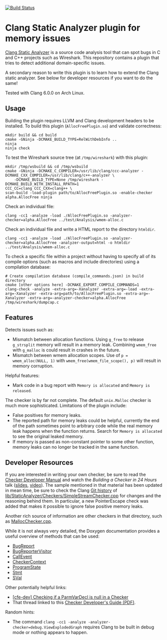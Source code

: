 [![Build Status](https://travis-ci.org/Lekensteyn/clang-alloc-free-checker.svg?branch=master)](https://travis-ci.org/Lekensteyn/clang-alloc-free-checker)

# Clang Static Analyzer plugin for memory issues
[Clang Static Analyzer](https://clang-analyzer.llvm.org/) is a source code
analysis tool that can spot bugs in C and C++ projects such as Wireshark. This
repository contains a plugin that tries to detect additional domain-specific
issues.

A secondary reason to write this plugin is to learn how to extend the Clang
static analyzer. See below for developer resources if you want to do the same!

Tested with Clang 6.0.0 on Arch Linux.

## Usage
Building the plugin requires LLVM and Clang development headers to be installed.
To build this plugin (`AllocFreePlugin.so`) and validate correctness:

    mkdir build && cd build
    cmake -GNinja -DCMAKE_BUILD_TYPE=RelWithDebInfo ..
    ninja
    ninja check

To test the Wireshark source tree (at `/tmp/wireshark`) with this plugin:

    mkdir /tmp/wsbuild && cd /tmp/wsbuild
    cmake -GNinja -DCMAKE_C_COMPILER=/usr/lib/clang/ccc-analyzer -DCMAKE_CXX_COMPILER=/usr/lib/clang/c++-analyzer \
        -DCMAKE_BUILD_TYPE=None /tmp/wireshark -DCMAKE_BUILD_WITH_INSTALL_RPATH=1
    CCC_CC=clang CCC_CXX=clang++ \
    scan-build -load-plugin path/to/AllocFreePlugin.so -enable-checker alpha.AllocFree ninja

Check an individual file:

    clang -cc1 -analyze -load ./AllocFreePlugin.so -analyzer-checker=alpha.AllocFree ../test/Analysis/wmem-alloc.c

Check an individual file and write a HTML report to the directory `htmldir`.

    clang -cc1 -analyze -load ./AllocFreePlugin.so -analyzer-checker=alpha.AllocFree -analyzer-output=html -o htmldir ../test/Analysis/wmem-alloc.c

To check a specific file within a project without having to specify all of its
compile options (such as macros and include directories) using a compilation
database:

    # Create compilation database (compile_commands.json) in build directory
    cmake [other options here] -DCMAKE_EXPORT_COMPILE_COMMANDS=1
    clang-check -analyze -extra-arg=-Xanalyzer -extra-arg=-load -extra-arg=-Xanalyzer -extra-arg=path/to/AllocFreePlugin.so -extra-arg=-Xanalyzer -extra-arg=-analyzer-checker=alpha.AllocFree /tmp/wireshark/dumpcap.c

## Features
Detects issues such as:
- Mismatch between allocation functions. Using `g_free` to release `g_strsplit`
  memory will result in a memory leak. Combining `wmem_free` with `g_malloc` is
  could result in crashes in the future.
- Mismatch between wmem allocation scopes. Use of `p = wmem_alloc(NULL, 1)` with
  `wmem_free(wmem_file_scope(), p)` will result in memory corruption.

Helpful features:
- Mark code in a bug report with `Memory is allocated` and `Memory is released`.

The checker is by far not complete. The default `unix.Malloc` checker is much
more sophisticated. Limitations of the plugin include:
- False positives for memory leaks.
- The reported path for memory leaks could be helpful, currently the end of the
  path sometimes point to arbitrary code while the real memory leak happens when
  the function returns. Search for `Memory is allocated` to see the original
  leaked memory.
- If memory is passed as non-constant pointer to some other function, memory
  leaks can no longer be tracked in the same function.

## Developer Resources
If you are interested in writing your own checker, be sure to read the [Checker
Developer Manual](https://clang-analyzer.llvm.org/checker_dev_manual.html) and
watch the *Building a Checker in 24 Hours* talk
([slides](https://llvm.org/devmtg/2012-11/Zaks-Rose-Checker24Hours.pdf),
[video](https://youtu.be/kdxlsP5QVPw)). The sample mentioned in that material
has been updated in mean time, be sure to check the Clang [Git
history](https://llvm.org/docs/GettingStarted.html#git-mirror) of
[lib/StaticAnalyzer/Checkers/SimpleStreamChecker.cpp](https://github.com/llvm-mirror/clang/blob/master/lib/StaticAnalyzer/Checkers/SimpleStreamChecker.cpp)
for changes and the reasoning behind them. In particular, a new PointerEscape
check was added that makes it possible to ignore false positive memory leaks.

Another rich source of information are other checkers in that directory, such as
[MallocChecker.cpp](https://github.com/llvm-mirror/clang/blob/master/lib/StaticAnalyzer/Checkers/MallocChecker.cpp).

While it is not always very detailed, the Doxygen documentation provides a
useful overview of methods that can be used:
- [BugReport](https://clang.llvm.org/doxygen/classclang_1_1ento_1_1BugReport.html)
- [BugReporterVisitor](https://clang.llvm.org/doxygen/classclang_1_1ento_1_1BugReporterVisitor.html)
- [CallEvent](https://clang.llvm.org/doxygen/classclang_1_1ento_1_1CallEvent.html)
- [CheckerContext](https://clang.llvm.org/doxygen/classclang_1_1ento_1_1CheckerContext.html)
- [ProgramState](https://clang.llvm.org/doxygen/classclang_1_1ento_1_1ProgramState.html)
- [Stmt](https://clang.llvm.org/doxygen/classclang_1_1Stmt.html)
- [SVal](https://clang.llvm.org/doxygen/classclang_1_1ento_1_1SVal.html)

Other potentially helpful links:
- [\[cfe-dev\] Checking if a ParmVarDecl is null in a Checker](https://lists.llvm.org/pipermail/cfe-dev/2018-April/057757.html)
- That thread linked to this [Checker Developer's Guide (PDF)](https://github.com/haoNoQ/clang-analyzer-guide/releases/download/v0.1/clang-analyzer-guide-v0.1.pdf).

Random hints:
- The command `clang -cc1 -analyze -analyzer-checker=debug.ViewExplodedGraph`
  requires Clang to be built in debug mode or nothing appears to happen.
